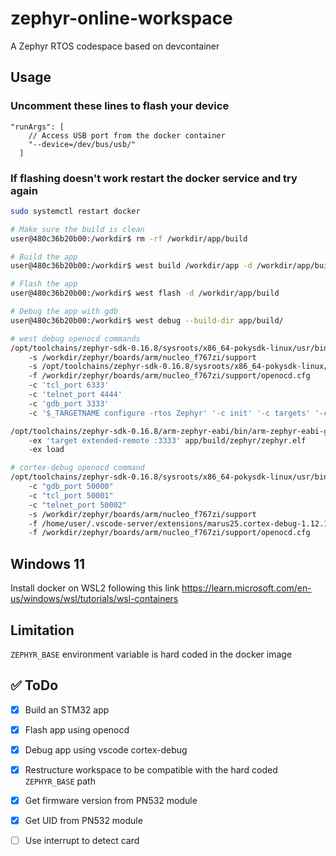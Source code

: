 # zephyr-online-workspace
A Zephyr RTOS codespace based on devcontainer

## Usage

### Uncomment these lines to flash your device

```jsonc
"runArgs": [
    // Access USB port from the docker container
    "--device=/dev/bus/usb/"
  ]
```

### If flashing doesn't work restart the docker service and try again

```bash
sudo systemctl restart docker
```

```bash
# Make sure the build is clean
user@480c36b20b00:/workdir$ rm -rf /workdir/app/build

# Build the app
user@480c36b20b00:/workdir$ west build /workdir/app -d /workdir/app/build -p auto -b nucleo_f767zi

# Flash the app
user@480c36b20b00:/workdir$ west flash -d /workdir/app/build

# Debug the app with gdb
user@480c36b20b00:/workdir$ west debug --build-dir app/build/

# west debug openocd commands
/opt/toolchains/zephyr-sdk-0.16.8/sysroots/x86_64-pokysdk-linux/usr/bin/openocd
    -s /workdir/zephyr/boards/arm/nucleo_f767zi/support
    -s /opt/toolchains/zephyr-sdk-0.16.8/sysroots/x86_64-pokysdk-linux/usr/share/openocd/scripts
    -f /workdir/zephyr/boards/arm/nucleo_f767zi/support/openocd.cfg
    -c 'tcl_port 6333'
    -c 'telnet_port 4444'
    -c 'gdb_port 3333'
    -c '$_TARGETNAME configure -rtos Zephyr' '-c init' '-c targets' '-c halt'

/opt/toolchains/zephyr-sdk-0.16.8/arm-zephyr-eabi/bin/arm-zephyr-eabi-gdb
    -ex 'target extended-remote :3333' app/build/zephyr/zephyr.elf
    -ex load

# cortex-debug openocd command
/opt/toolchains/zephyr-sdk-0.16.8/sysroots/x86_64-pokysdk-linux/usr/bin/openocd
    -c "gdb_port 50000"
    -c "tcl_port 50001"
    -c "telnet_port 50002"
    -s /workdir/zephyr/boards/arm/nucleo_f767zi/support
    -f /home/user/.vscode-server/extensions/marus25.cortex-debug-1.12.1/support/openocd-helpers.tcl
    -f /workdir/zephyr/boards/arm/nucleo_f767zi/support/openocd.cfg
```

## Windows 11

Install docker on WSL2 following this link https://learn.microsoft.com/en-us/windows/wsl/tutorials/wsl-containers

## Limitation
`ZEPHYR_BASE` environment variable is hard coded in the docker image

## ✅ ToDo

- [x] Build an STM32 app

- [x] Flash app using openocd

- [x] Debug app using vscode cortex-debug

- [x] Restructure workspace to be compatible with the hard coded `ZEPHYR_BASE` path

- [x] Get firmware version from PN532 module

- [x] Get UID from PN532 module

- [ ] Use interrupt to detect card
